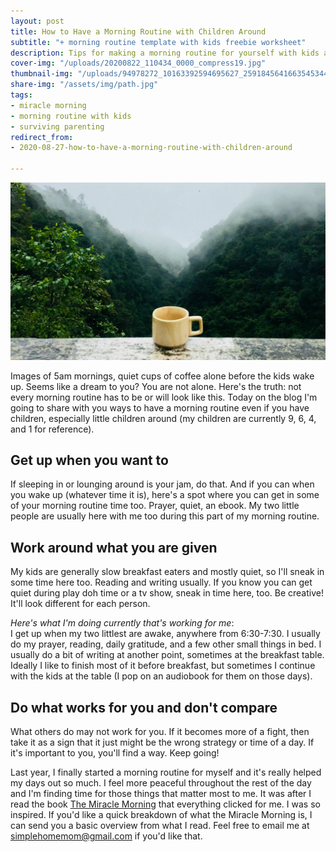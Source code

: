 ```yaml
---
layout: post
title: How to Have a Morning Routine with Children Around
subtitle: "+ morning routine template with kids freebie worksheet"
description: Tips for making a morning routine for yourself with kids at home.
cover-img: "/uploads/20200822_110434_0000_compress19.jpg"
thumbnail-img: "/uploads/94978272_10163392594695627_2591845641663545344_o.jpg"
share-img: "/assets/img/path.jpg"
tags:
- miracle morning
- morning routine with kids
- surviving parenting
redirect_from:
- 2020-08-27-how-to-have-a-morning-routine-with-children-around

---
```

![](/uploads/how-to-have-a-morning-routine-with-kids-shm.jpg)

Images of 5am mornings, quiet cups of coffee alone before the kids wake up. Seems like a dream to you? You are not alone. Here's the truth: not every morning routine has to be or will look like this. Today on the blog I'm going to share with you ways to have a morning routine even if you have children, especially little children around (my children are currently 9, 6, 4, and 1 for reference).

## Get up when you want to

If sleeping in or lounging around is your jam, do that. And if you can when you wake up (whatever time it is), here's a spot where you can get in some of your morning routine time too. Prayer, quiet, an ebook. My two little people are usually here with me too during this part of my morning routine.

## Work around what you are given

My kids are generally slow breakfast eaters and mostly quiet, so I'll sneak in some time here too. Reading and writing usually. If you know you can get quiet during play doh time or a tv show, sneak in time here, too. Be creative! It'll look different for each person.

_Here's what I'm doing currently that's working for me_:  
I get up when my two littlest are awake, anywhere from 6:30-7:30. I usually do my prayer, reading, daily gratitude, and a few other small things in bed. I usually do a bit of writing at another point, sometimes at the breakfast table. Ideally I like to finish most of it before breakfast, but sometimes I continue with the kids at the table (I pop on an audiobook for them on those days).

## Do what works for you and don't compare

What others do may not work for you. If it becomes more of a fight, then take it as a sign that it just might be the wrong strategy or time of a day. If it's important to you, you'll find a way. Keep going!

Last year, I finally started a morning routine for myself and it's really helped my days out so much. I feel more peaceful throughout the rest of the day and I'm finding time for those things that matter most to me. It was after I read the book [The Miracle Morning](https://amzn.to/2BduGKX) that everything clicked for me. I was so inspired. If you'd like a quick breakdown of what the Miracle Morning is, I can send you a basic overview from what I read. Feel free to email me at [simplehomemom@gmail.com](mailto:simplehomemom@gmail.com) if you'd like that.